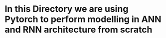 # In this Directory we are using Pytorch to perform modelling in ANN and RNN architecture from scratch 

